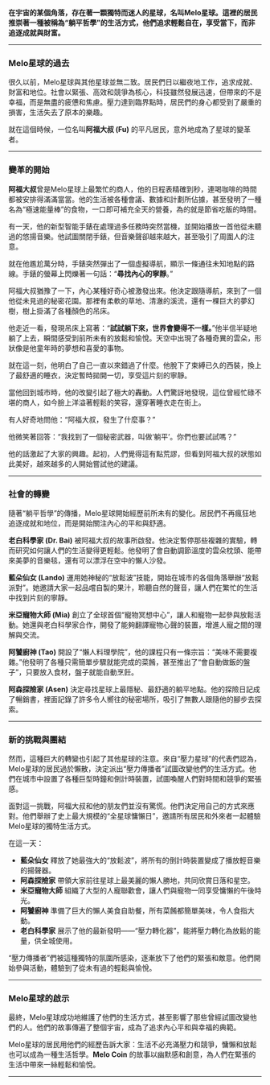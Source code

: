 **在宇宙的某個角落，存在著一顆獨特而迷人的星球，名叫Melo星球。這裡的居民推崇著一種被稱為“躺平哲學”的生活方式，他們追求輕鬆自在，享受當下，而非追逐成就與財富。**

---

### **Melo星球的過去**

很久以前，Melo星球與其他星球並無二致。居民們日以繼夜地工作，追求成就、財富和地位。社會以緊張、高效和競爭為核心，科技雖然發展迅速，但帶來的不是幸福，而是無盡的疲憊和焦慮。壓力達到臨界點時，居民們的身心都受到了嚴重的損害，生活失去了原本的樂趣。

就在這個時候，一位名叫**阿福大叔 (Fu)** 的平凡居民，意外地成為了星球的變革者。

---

### **變革的開始**

**阿福大叔**曾是Melo星球上最繁忙的商人，他的日程表精確到秒，連喝咖啡的時間都被安排得滿滿當當。他的生活被各種會議、數據和計劃所佔據，甚至發明了一種名為“極速能量棒”的食物，一口即可補充全天的營養，為的就是節省吃飯的時間。

有一天，他的新型智能手錶在處理過多任務時突然當機，並開始播放一首他從未聽過的悠揚音樂。他試圖關閉手錶，但音樂聲卻越來越大，甚至吸引了周圍人的注意。

就在他尷尬萬分時，手錶突然彈出了一個虛擬導航，顯示一條通往未知地點的路線。手錶的螢幕上閃爍著一句話：“**尋找內心的寧靜**。”

阿福大叔猶豫了一下，內心某種好奇心被激發出來。他決定跟隨導航，來到了一個他從未見過的秘密花園。那裡有柔軟的草地、清澈的溪流，還有一棵巨大的夢幻樹，樹上掛滿了各種顏色的吊床。

他走近一看，發現吊床上寫著：“**試試躺下來，世界會變得不一樣。**”他半信半疑地躺了上去，瞬間感受到前所未有的放鬆和愉悅。天空中出現了各種奇異的雲朵，形狀像是他童年時的夢想和喜愛的事物。

就在這一刻，他明白了自己一直以來錯過了什麼。他脫下了束縛已久的西裝，換上了最舒適的睡衣，決定暫時拋開一切，享受這片刻的寧靜。

當他回到城市時，他的改變引起了極大的轟動。人們驚訝地發現，這位曾經忙碌不堪的商人，如今臉上洋溢著輕鬆的笑容，還穿著睡衣走在街上。

有人好奇地問他：“阿福大叔，發生了什麼事？”

他微笑著回答：“我找到了一個秘密武器，叫做‘躺平’。你們也要試試嗎？”

他的話激起了大家的興趣。起初，人們覺得這有點荒謬，但看到阿福大叔的狀態如此美好，越來越多的人開始嘗試他的建議。

---

### **社會的轉變**

隨著“躺平哲學”的傳播，Melo星球開始經歷前所未有的變化。居民們不再瘋狂地追逐成就和地位，而是開始關注內心的平和與舒適。

**老白科學家 (Dr. Bai)** 被阿福大叔的故事所啟發。他決定暫停那些複雜的實驗，轉而研究如何讓人們的生活變得更輕鬆。他發明了會自動調節溫度的雲朵枕頭、能帶來美夢的音樂毯，還有可以漂浮在空中的懶人沙發。

**藍朵仙女 (Lando)** 運用她神秘的“放鬆波”技能，開始在城市的各個角落舉辦“放鬆派對”。她邀請大家一起品嚐自製的果汁，聆聽自然的聲音，讓人們在繁忙的生活中找到片刻的寧靜。

**米亞寵物大師 (Mia)** 創立了全球首個“寵物冥想中心”，讓人和寵物一起參與放鬆活動。她還與老白科學家合作，開發了能夠翻譯寵物心聲的裝置，增進人寵之間的理解與交流。

**阿饕廚神 (Tao)** 開設了“懶人料理學院”，他的課程只有一條宗旨：“美味不需要複雜。”他發明了各種只需簡單步驟就能完成的菜餚，甚至推出了“會自動做飯的盤子”，只要放入食材，盤子就能自動烹飪。

**阿森探險家 (Asen)** 決定尋找星球上最隱秘、最舒適的躺平地點。他的探險日記成了暢銷書，裡面記錄了許多令人嚮往的秘密場所，吸引了無數人跟隨他的腳步去探索。

---

### **新的挑戰與團結**

然而，這種巨大的轉變也引起了其他星球的注意。來自“壓力星球”的代表們認為，Melo星球的居民過於懶散，決定派出“壓力傳播者”試圖改變他們的生活方式。他們在城市中設置了各種巨型時鐘和倒計時裝置，試圖喚醒人們對時間和競爭的緊張感。

面對這一挑戰，阿福大叔和他的朋友們並沒有驚慌。他們決定用自己的方式來應對。他們舉辦了史上最大規模的“全星球慵懶日”，邀請所有居民和外來者一起體驗Melo星球的獨特生活方式。

在這一天：

- **藍朵仙女** 釋放了她最強大的“放鬆波”，將所有的倒計時裝置變成了播放輕音樂的揚聲器。
- **阿森探險家** 帶領大家前往星球上最美麗的懶人勝地，共同欣賞日落和星空。
- **米亞寵物大師** 組織了大型的人寵聯歡會，讓人們與寵物一同享受慵懶的午後時光。
- **阿饕廚神** 準備了巨大的懶人美食自助餐，所有菜餚都簡單美味，令人食指大動。
- **老白科學家** 展示了他的最新發明——“壓力轉化器”，能將壓力轉化為放鬆的能量，供全城使用。

“壓力傳播者”們被這種獨特的氛圍所感染，逐漸放下了他們的緊張和敵意。他們開始參與活動，體驗到了從未有過的輕鬆與愉悅。

---

### **Melo星球的啟示**

最終，Melo星球成功地維護了他們的生活方式，甚至影響了那些曾經試圖改變他們的人。他們的故事傳遍了整個宇宙，成為了追求內心平和與幸福的典範。

Melo星球的居民用他們的經歷告訴大家：生活不必充滿壓力和競爭，慵懶和放鬆也可以成為一種生活哲學。**Melo Coin** 的故事以幽默感和創意，為人們在緊張的生活中帶來一絲輕鬆和愉悅。

---


